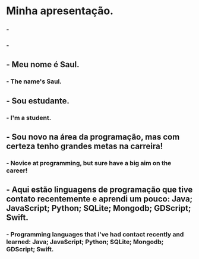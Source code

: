 # Minha apresentação.
### -
### -
## - Meu nome é Saul.
### - The name's Saul.
## - Sou estudante.
### - I'm a student.
## - Sou novo na área da programação, mas com certeza tenho grandes metas na carreira!
### - Novice at programming, but sure have a big aim on the career!
## - Aqui estão linguagens de programação que tive contato recentemente e aprendi um pouco: Java; JavaScript; Python; SQLite; Mongodb; GDScript; Swift.
### - Programming languages that i've had contact recently and learned: Java; JavaScript; Python; SQLite; Mongodb; GDScript; Swift.
